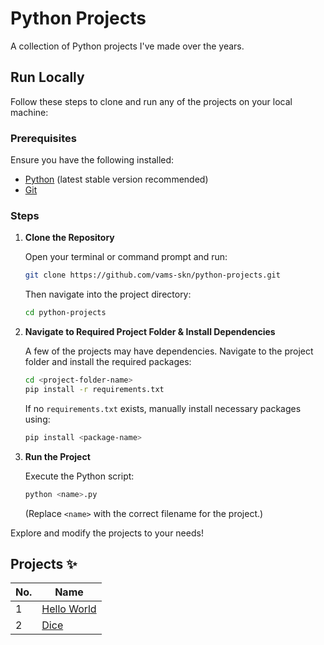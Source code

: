 # Python Projects

A collection of Python projects I've made over the years.

## Run Locally

Follow these steps to clone and run any of the projects on your local machine:  

### Prerequisites  
Ensure you have the following installed:  
- [Python](https://www.python.org/downloads/) (latest stable version recommended)  
- [Git](https://git-scm.com/downloads)  

### Steps  

1. **Clone the Repository**  
   
   Open your terminal or command prompt and run:  
   ```bash
   git clone https://github.com/vams-skn/python-projects.git
   ```
   Then navigate into the project directory:  
   ```bash
   cd python-projects
   ```

2. **Navigate to Required Project Folder & Install Dependencies**  
   
   A few of the projects may have dependencies. Navigate to the project folder and install the required packages:  
   ```bash
   cd <project-folder-name>
   pip install -r requirements.txt
   ```
   If no `requirements.txt` exists, manually install necessary packages using:  
   ```bash
   pip install <package-name>
   ```

3. **Run the Project**  
   
   Execute the Python script:  
   ```bash
   python <name>.py
   ```
   (Replace `<name>` with the correct filename for the project.)

Explore and modify the projects to your needs!

## Projects ✨

No. | Name 
--- | ---
1 | [Hello World](https://github.com/vams-skn/python-projects/tree/main/Hello%20World)
2 | [Dice](https://github.com/vams-skn/python-projects/tree/main/Dice)
